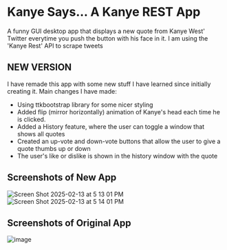 # Kanye Says... A Kanye REST App
A funny GUI desktop app that displays a new quote from Kanye West' Twitter everytime you push the button with his face in it. 
I am using the 'Kanye Rest' API to scrape tweets

## NEW VERSION
I have remade this app with some new stuff I have learned since initially creating it. 
Main changes I have made:
  * Using ttkbootstrap library for some nicer styling 
  * Added flip (mirror horizontally) animation of Kanye's head each time he is clicked. 
  * Added a History feature, where the user can toggle a window that shows all quotes
  * Created an up-vote and down-vote buttons that allow the user to give a quote thumbs up or down
  * The user's like or dislike is shown in the history window with the quote

## Screenshots of New App
![Screen Shot 2025-02-13 at 5 13 01 PM](https://github.com/user-attachments/assets/da24a08d-89fc-465a-9452-e69214ce1bce)
![Screen Shot 2025-02-13 at 5 14 01 PM](https://github.com/user-attachments/assets/559eb2c9-ef6f-4517-93e1-a65ecb702955)

## Screenshots of Original App
![image](https://user-images.githubusercontent.com/103232802/162834439-7deb7c4b-c687-4412-be1b-5f9f1904fbe4.png)
